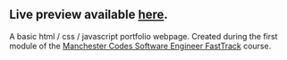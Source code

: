 ## Live preview available [here](https://github.com/pixeljuggle/my-portfolio).

A basic html / css / javascript portfolio webpage.
Created during the first module of the [Manchester Codes Software Engineer FastTrack](https://www.manchestercodes.com/) course.
